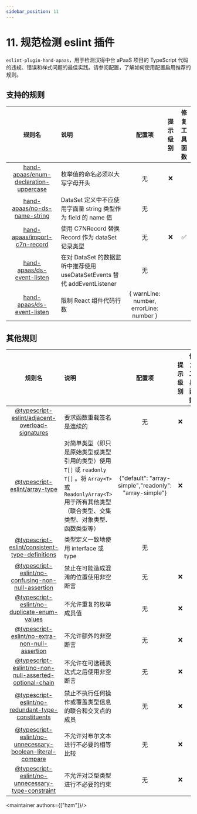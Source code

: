 ```yaml
---
sidebar_position: 11
---
```


# 11. 规范检测 eslint 插件

`eslint-plugin-hand-apaas`，用于检测汉得中台 aPaaS 项目的 TypeScript 代码的违规、错误和样式问题的最佳实践。请参阅配置，了解如何使用配置启用推荐的规则。

## 支持的规则


|                                        规则名                                        | 说明                                                         |                   配置项                   |  提示级别   | 修复工具函数 |
|:---------------------------------------------------------------------------------:|:-----------------------------------------------------------|:---------------------------------------:|:-------:|:------:|
| [hand-apaas/enum-declaration-uppercase](./eslint/11.1.enum-declaration-uppercase) | 枚举值的命名必须以大写字母开头                                            |                    无                    |    ❌    |        |
|          [hand-apaas/no-ds-name-string](./eslint/11.2.no-ds-name-string)          | DataSet 定义中不应使用字面量 string 类型作为 field 的 name 值              |                    无                    | <warn/> |        |
|          [hand-apaas/import-c7n-record](./eslint/11.3.import-c7n-record)          | 使用 C7NRecord 替换 Record 作为 dataSet 记录类型                     |                    无                    |    ❌    |   ✅    |
|            [hand-apaas/ds-event-listen](./eslint/11.4.ds-event-listen)            | 在对 DataSet 的数据监听中推荐使用 useDataSetEvents 替代 addEventListener |                    无                    | <warn/> |        |
|               [hand-apaas/ds-event-listen](./eslint/11.5.max-lines)               | 限制 React 组件代码行数                                            | { warnLine: number, errorLine: number } | <warn/> |        |

## 其他规则


|                                                                  规则名                                                                   | 说明                                                                                                                |                                      配置项                                      |  提示级别   | 修复工具函数 |
|:--------------------------------------------------------------------------------------------------------------------------------------:|:------------------------------------------------------------------------------------------------------------------|:-----------------------------------------------------------------------------:|:-------:|:------:|
|           [@typescript-eslint/adjacent-overload-signatures](https://typescript-eslint.io/rules/adjacent-overload-signatures)           | 要求函数重载签名是连续的                                                                                                      |                                       无                                       |    ❌    |        |
|                             [@typescript-eslint/array-type](https://typescript-eslint.io/rules/array-type)                             | 对简单类型（即只是原始类型或类型引用的类型）使用 `T[]` 或 `readonly T[]` 。将 `Array<T>` 或 `ReadonlyArray<T>` 用于所有其他类型（联合类型、交集类型、对象类型、函数类型等） |            {"default": "array-simple","readonly": "array-simple"}             |    ❌    |        |
|            [@typescript-eslint/consistent-type-definitions](https://typescript-eslint.io/rules/consistent-type-definitions)            | 类型定义一致地使用 interface 或 type                                                                                        |                                       无                                       | <warn/> |        |
|        [@typescript-eslint/no-confusing-non-null-assertion](https://typescript-eslint.io/rules/no-confusing-non-null-assertion)        | 禁止在可能造成混淆的位置使用非空断言                                                                                                |                                       无                                       |    ❌    |        |
|           [@typescript-eslint/no-duplicate-enum-values](https://typescript-eslint.io/rules/no-confusing-non-null-assertion)            | 不允许重复的枚举成员值                                                                                                       |                                       无                                       |    ❌    |        |
|            [@typescript-eslint/no-extra-non-null-assertion](https://typescript-eslint.io/rules/no-extra-non-null-assertion)            | 不允许额外的非空断言                                                                                                        |                                       无                                       |    ❌    |        |
|    [@typescript-eslint/no-non-null-asserted-optional-chain](https://typescript-eslint.io/rules/no-non-null-asserted-optional-chain)    | 不允许在可选链表达式之后使用非空断言                                                                                                |                                       无                                       |    ❌    |        |
|         [@typescript-eslint/no-redundant-type-constituents](https://typescript-eslint.io/rules/no-redundant-type-constituents)         | 禁止不执行任何操作或覆盖类型信息的联合和交叉点的成员                                                                                        |                                       无                                       |    ❌    |        |
| [@typescript-eslint/no-unnecessary-boolean-literal-compare](https://typescript-eslint.io/rules/no-unnecessary-boolean-literal-compare) | 不允许对布尔文本进行不必要的相等比较                                                                                                |                                       无                                       |    ❌    |        |
|         [@typescript-eslint/no-unnecessary-type-constraint](https://typescript-eslint.io/rules/no-unnecessary-type-constraint)         | 不允许对泛型类型进行不必要的约束                                                                                                  |                                       无                                       |    ❌    |        |

<maintainer authors={["hzm"]}/>
